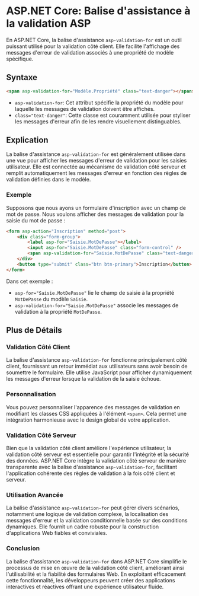 # ASP.NET Core: Balise d'assistance à la validation ASP

En ASP.NET Core, la balise d'assistance `asp-validation-for` est un outil puissant utilisé pour la validation côté client. Elle facilite l'affichage des messages d'erreur de validation associés à une propriété de modèle spécifique.

## Syntaxe

```html
<span asp-validation-for="Modèle.Propriété" class="text-danger"></span>
```

- `asp-validation-for`: Cet attribut spécifie la propriété du modèle pour laquelle les messages de validation doivent être affichés.
- `class="text-danger"`: Cette classe est couramment utilisée pour styliser les messages d'erreur afin de les rendre visuellement distinguables.

## Explication

La balise d'assistance `asp-validation-for` est généralement utilisée dans une vue pour afficher les messages d'erreur de validation pour les saisies utilisateur. Elle est connectée au mécanisme de validation côté serveur et remplit automatiquement les messages d'erreur en fonction des règles de validation définies dans le modèle.

### Exemple

Supposons que nous ayons un formulaire d'inscription avec un champ de mot de passe. Nous voulons afficher des messages de validation pour la saisie du mot de passe :

```html
<form asp-action="Inscription" method="post">
    <div class="form-group">
        <label asp-for="Saisie.MotDePasse"></label>
        <input asp-for="Saisie.MotDePasse" class="form-control" />
        <span asp-validation-for="Saisie.MotDePasse" class="text-danger"></span>
    </div>
    <button type="submit" class="btn btn-primary">Inscription</button>
</form>
```

Dans cet exemple :
- `asp-for="Saisie.MotDePasse"` lie le champ de saisie à la propriété `MotDePasse` du modèle `Saisie`.
- `asp-validation-for="Saisie.MotDePasse"` associe les messages de validation à la propriété `MotDePasse`.

## Plus de Détails

### Validation Côté Client

La balise d'assistance `asp-validation-for` fonctionne principalement côté client, fournissant un retour immédiat aux utilisateurs sans avoir besoin de soumettre le formulaire. Elle utilise JavaScript pour afficher dynamiquement les messages d'erreur lorsque la validation de la saisie échoue.

### Personnalisation

Vous pouvez personnaliser l'apparence des messages de validation en modifiant les classes CSS appliquées à l'élément `<span>`. Cela permet une intégration harmonieuse avec le design global de votre application.

### Validation Côté Serveur

Bien que la validation côté client améliore l'expérience utilisateur, la validation côté serveur est essentielle pour garantir l'intégrité et la sécurité des données. ASP.NET Core intègre la validation côté serveur de manière transparente avec la balise d'assistance `asp-validation-for`, facilitant l'application cohérente des règles de validation à la fois côté client et serveur.

### Utilisation Avancée

La balise d'assistance `asp-validation-for` peut gérer divers scénarios, notamment une logique de validation complexe, la localisation des messages d'erreur et la validation conditionnelle basée sur des conditions dynamiques. Elle fournit un cadre robuste pour la construction d'applications Web fiables et conviviales.

### Conclusion

La balise d'assistance `asp-validation-for` dans ASP.NET Core simplifie le processus de mise en œuvre de la validation côté client, améliorant ainsi l'utilisabilité et la fiabilité des formulaires Web. En exploitant efficacement cette fonctionnalité, les développeurs peuvent créer des applications interactives et réactives offrant une expérience utilisateur fluide.
